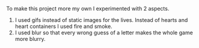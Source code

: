 To make this project more my own I experimented with 2 aspects.

1. I used gifs instead of static images for the lives. Instead of hearts and heart containers I used fire and smoke.
2. I used blur so that every wrong guess of a letter makes the whole game more blurry.
